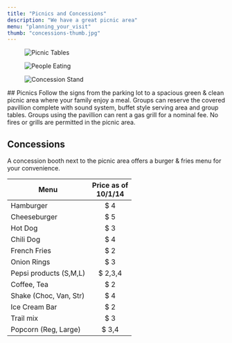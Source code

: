 ```yaml
---
title: "Picnics and Concessions"
description: "We have a great picnic area"
menu: "planning_your_visit"
thumb: "concessions-thumb.jpg"
---
```

<div class="flex">
    <figure class="flex-item">
        <img src="/image/flex-tables.jpg" alt="Picnic Tables">
    </figure>
    <figure class="flex-item">
        <img src="/image/flex-people.jpg" alt="People Eating">
    </figure>
    <figure class="flex-item">
        <img src="/image/flex-concessions.jpg" alt="Concession Stand">
    </figure>
</div>
## Picnics
Follow the signs from the parking lot to a spacious green & clean picnic area where your family enjoy a meal. Groups can reserve the covered pavillion complete with sound system, buffet style serving area and group tables. Groups using the pavillion can rent a gas grill for a nominal fee. No fires or grills are permitted in the picnic area.

## Concessions
A concession booth next to the picnic area offers a burger & fries menu for your convenience.

| Menu         | Price as of<br>10/1/14 |
|------------------------|:------------:|
| Hamburger              |     $ 4      | 
| Cheeseburger           |     $ 5      |
| Hot Dog                |     $ 3      | 
| Chili Dog              |     $ 4      | 
| French Fries           |     $ 2      | 
| Onion Rings            |     $ 3      | 
| Pepsi products (S,M,L) |   $  2,3,4   | 
| Coffee, Tea            |     $ 2      | 
| Shake (Choc, Van, Str) |     $ 4      | 
| Ice Cream Bar          |     $ 2      | 
| Trail mix              |     $ 3      | 
| Popcorn (Reg, Large)   |     $ 3,4    | 




